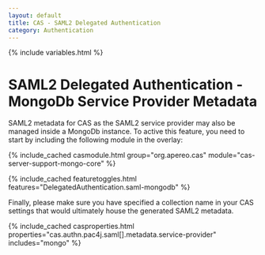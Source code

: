```yaml
---
layout: default
title: CAS - SAML2 Delegated Authentication
category: Authentication
---
```


{% include variables.html %}

# SAML2 Delegated Authentication - MongoDb Service Provider Metadata

SAML2 metadata for CAS as the SAML2 service provider may also be managed inside a MongoDb instance. To active this feature, you need to start by including 
the following module in the overlay:

{% include_cached casmodule.html group="org.apereo.cas" module="cas-server-support-mongo-core" %}

{% include_cached featuretoggles.html features="DelegatedAuthentication.saml-mongodb" %}
                                                                                    
Finally, please make sure you have specified a collection name in your CAS settings that would ultimately house the generated SAML2 metadata.

{% include_cached casproperties.html properties="cas.authn.pac4j.saml[].metadata.service-provider" includes="mongo" %}
